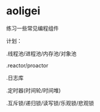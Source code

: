# aoligei
练习一些常见编程组件

计划：

.线程池/进程池/内存池/对象池

.reactor/proactor

.日志库

.定时器(时间轮/时间堆)

.互斥锁/递归锁/读写锁/乐观锁/悲观锁
